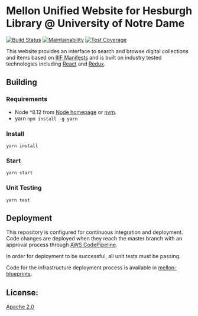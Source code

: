 # Mellon Unified Website for Hesburgh Library @ University of Notre Dame

[![Build Status](https://travis-ci.org/ndlib/mellon-website.svg?branch=master)](https://travis-ci.org/ndlib/mellon-website)
[![Maintainability](https://api.codeclimate.com/v1/badges/6b6a6d8137b35e0f6c9b/maintainability)](https://codeclimate.com/github/ndlib/mellon-website/maintainability)
[![Test Coverage](https://api.codeclimate.com/v1/badges/6b6a6d8137b35e0f6c9b/test_coverage)](https://codeclimate.com/github/ndlib/mellon-website/test_coverage)

This website provides an interface to search and browse digital collections and items based on [IIIF Manifests](https://iiif.io/) and is built on industry tested technologies including [React](https://reactjs.org/) and [Redux](https://redux.js.org/).

## Building
### Requirements

* Node ^8.12 from [Node homepage](https://nodejs.org/en/) or [nvm](https://github.com/creationix/nvm).
* yarn `npm install -g yarn`

### Install

`yarn install`

### Start

`yarn start`

### Unit Testing

`yarn test`

## Deployment

This repository is configured for continuous integration and deployment. Code changes are deployed when they reach the master branch with an approval process through [AWS CodePipeline](https://aws.amazon.com/codepipeline/).

In order for deployment to be successful, all unit tests must be passing.

Code for the infrastructure deployment process is available in [mellon-blueprints](https://github.com/ndlib/mellon-blueprints).

## License:

[Apache 2.0](https://github.com/ndlib/mellon-website/blob/master/LICENSE)
